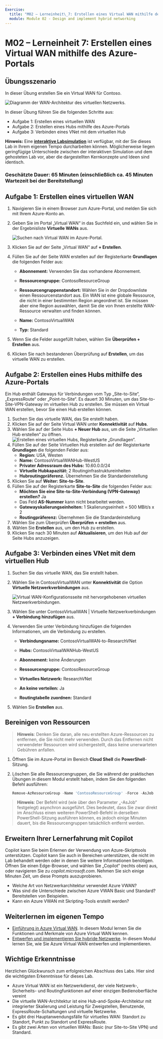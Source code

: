 ```yaml
---
Exercise:
  title: "M02 – Lerneinheit\_7: Erstellen eines Virtual WAN mithilfe des Azure-Portals"
  module: Module 02 - Design and implement hybrid networking
---
```


# M02 – Lerneinheit 7: Erstellen eines Virtual WAN mithilfe des Azure-Portals

## Übungsszenario

In dieser Übung erstellen Sie ein Virtual WAN für Contoso.

![Diagramm der WAN-Architektur des virtuellen Netzwerks.](../media/7-exercise-create-virtual-wan-by-using-azure-portal.png)

In dieser Übung führen Sie die folgenden Schritte aus:

+ Aufgabe 1: Erstellen eines virtuellen WAN
+ Aufgabe 2: Erstellen eines Hubs mithilfe des Azure-Portals
+ Aufgabe 3: Verbinden eines VNet mit dem virtuellen Hub


**Hinweis:** Eine **[interaktive Labsimulation](https://mslabs.cloudguides.com/guides/AZ-700%20Lab%20Simulation%20-%20Create%20a%20virtual%20WAN%20using%20the%20Azure%20portal)** ist verfügbar, mit der Sie dieses Lab in Ihrem eigenen Tempo durcharbeiten können. Möglicherweise liegen geringfügige Unterschiede zwischen der interaktiven Simulation und dem gehosteten Lab vor, aber die dargestellten Kernkonzepte und Ideen sind identisch.

### Geschätzte Dauer: 65 Minuten (einschließlich ca. 45 Minuten Wartezeit bei der Bereitstellung)

## Aufgabe 1: Erstellen eines virtuellen WAN

1. Navigieren Sie in einem Browser zum Azure-Portal, und melden Sie sich mit Ihrem Azure-Konto an.

1. Geben Sie im Portal „Virtual WAN“ in das Suchfeld ein, und wählen Sie in der Ergebnisliste **Virtuelle WANs** aus.

   ![Suchen nach Virtual WAN im Azure-Portal.](../media/search-for-virtual-wan.png)

1. Klicken Sie auf der Seite „Virtual WAN“ auf **+ Erstellen**.

1. Füllen Sie auf der Seite WAN erstellen auf der Registerkarte **Grundlagen** die folgenden Felder aus:

   + **Abonnement:** Verwenden Sie das vorhandene Abonnement.

   + **Ressourcengruppe:** ContosoResourceGroup

   + **Ressourcengruppenstandort:** Wählen Sie in der Dropdownliste einen Ressourcenstandort aus. Ein WAN ist eine globale Ressource, die nicht in einer bestimmten Region angeordnet ist. Sie müssen aber eine Region auswählen, damit Sie die von Ihnen erstellte WAN-Ressource verwalten und finden können.

   + **Name:** ContosoVirtualWAN

   + **Typ:** Standard

1. Wenn Sie die Felder ausgefüllt haben, wählen Sie **Überprüfen + Erstellen** aus.

1. Klicken Sie nach bestandenen Überprüfung auf **Erstellen**, um das virtuelle WAN zu erstellen.

## Aufgabe 2: Erstellen eines Hubs mithilfe des Azure-Portals

Ein Hub enthält Gateways für Verbindungen vom Typ „Site-to-Site“, „ExpressRoute“ oder „Point-to-Site“. Es dauert 30 Minuten, um das Site-to-Site-VPN-Gateway im virtuellen Hub zu erstellen. Sie müssen ein Virtual WAN erstellen, bevor Sie einen Hub erstellen können.

1. Suchen Sie das virtuelle WAN, das Sie erstellt haben.
1. Klicken Sie auf der Seite Virtual WAN unter **Konnektivität** auf **Hubs**.
1. Wählen Sie auf der Seite Hubs **+ Neuer Hub** aus, um die Seite „Virtuellen Hub erstellen“ zu öffnen.
   ![Erstellen eines virtuellen Hubs, Registerkarte „Grundlagen“.](../media/create-vwan-hub.png)
1. Füllen Sie auf der Seite Virtuellen Hub erstellen auf der Registerkarte **Grundlagen** die folgenden Felder aus:
   + **Region:** USA, Westen
   + **Name:** ContosoVirtualWANHub-WestUS
   + **Privater Adressraum des Hubs:** 10.60.0.0/24
   + **Virtuelle Hubkapazität:** 2 Routinginfrastruktureinheiten
   + **Hubroutingpräferenz.** Übernehmen Sie die Standardeinstellung
1. Klicken Sie auf **Weiter: Site-to-Site**.
1. Füllen Sie auf der Registerkarte **Site-to-Site** die folgenden Felder aus:
   + **Möchten Sie eine Site-to-Site-Verbindung (VPN-Gateway) erstellen?** Ja
   + Das Feld **AS-Nummer** kann nicht bearbeitet werden.
   + **Gatewayskalierungseinheiten:** 1 Skalierungseinheit = 500 MBit/s x 2
   + **Routingpräferenz:** Übernehmen Sie die Standardeinstellung
1. Wählen Sie zum Überprüfen **Überprüfen + erstellen** aus.
1. Wählen Sie **Erstellen** aus, um den Hub zu erstellen.
1. Klicken Sie nach 30 Minuten auf **Aktualisieren**, um den Hub auf der Seite Hubs anzuzeigen.

## Aufgabe 3: Verbinden eines VNet mit dem virtuellen Hub

1. Suchen Sie das virtuelle WAN, das Sie erstellt haben.

1. Wählen Sie in ContosoVirtualWAN unter **Konnektivität** die Option **Virtuelle Netzwerkverbindungen** aus.

   ![Virtual WAN-Konfigurationsseite mit hervorgehobenen virtuellen Netzwerkverbindungen.](../media/connect-vnet-to-virtual-hub.png)

1. Wählen Sie unter ContosoVirtualWAN | Virtuelle Netzwerkverbindungen **+ Verbindung hinzufügen** aus.

1. Verwenden Sie unter Verbindung hinzufügen die folgenden Informationen, um die Verbindung zu erstellen.

   + **Verbindungsname:** ContosoVirtualWAN-to-ResearchVNet

   + **Hubs:** ContosoVirtualWANHub-WestUS

   + **Abonnement:** keine Änderungen

   + **Ressourcengruppe:** ContosoResourceGroup

   + **Virtuelles Netzwerk:** ResearchVNet

   + **An keine verteilen:** Ja

   + **Routingtabelle zuordnen:** Standard

1. Wählen Sie **Erstellen** aus.

## Bereinigen von Ressourcen

>**Hinweis**: Denken Sie daran, alle neu erstellten Azure-Ressourcen zu entfernen, die Sie nicht mehr verwenden. Durch das Entfernen nicht verwendeter Ressourcen wird sichergestellt, dass keine unerwarteten Gebühren anfallen.

1. Öffnen Sie im Azure-Portal im Bereich **Cloud Shell** die **PowerShell**-Sitzung.

1. Löschen Sie alle Ressourcengruppen, die Sie während der praktischen Übungen in diesem Modul erstellt haben, indem Sie den folgenden Befehl ausführen:

   ```powershell
   Remove-AzResourceGroup -Name 'ContosoResourceGroup' -Force -AsJob
   ```

>**Hinweis**: Der Befehl wird (wie über den Parameter „-AsJob“ festgelegt) asynchron ausgeführt. Dies bedeutet, dass Sie zwar direkt im Anschluss einen weiteren PowerShell-Befehl in derselben PowerShell-Sitzung ausführen können, es jedoch einige Minuten dauert, bis die Ressourcengruppen tatsächlich entfernt werden.

## Erweitern Ihrer Lernerfahrung mit Copilot

Copilot kann Sie beim Erlernen der Verwendung von Azure-Skripttools unterstützen. Copilot kann Sie auch in Bereichen unterstützen, die nicht im Lab behandelt werden oder in denen Sie weitere Informationen benötigen. Öffnen Sie einen Edge-Browser, und wählen Sie „Copilot“ (rechts oben) aus, oder navigieren Sie zu *copilot.microsoft.com*. Nehmen Sie sich einige Minuten Zeit, um diese Prompts auszuprobieren.
+ Welche Art von Netzwerkarchitektur verwendet Azure VWAN?
+ Was sind die Unterschiede zwischen Azure VWAN Basic und Standard? Bereitstellen von Beispielen.
+ Kann ein Azure VWAN mit Skripting-Tools erstellt werden?

## Weiterlernen im eigenen Tempo

+ [Einführung in Azure Virtual WAN](https://learn.microsoft.com/training/modules/introduction-azure-virtual-wan/). In diesem Modul lernen Sie die Funktionen und Merkmale von Azure Virtual WAN kennen. 
+ [Entwerfen und implementieren Sie hybride Netzwerke](https://learn.microsoft.com/training/modules/design-implement-hybrid-networking/). In diesem Modul lernen Sie, wie Sie Azure Virtual WAN entwerfen und implementieren.

## Wichtige Erkenntnisse

Herzlichen Glückwunsch zum erfolgreichen Abschluss des Labs. Hier sind die wichtigsten Erkenntnisse für dieses Lab. 

+ Azure Virtual WAN ist ein Netzwerkdienst, der viele Netzwerk-, Sicherheits- und Routingfunktionen auf einer einzigen Bedienoberfläche vereint
+ Die virtuelle WAN-Architektur ist eine Hub-and-Spoke-Architektur mit integrierter Skalierung und Leistung für Zweigstellen, Benutzende, ExpressRoute-Schaltungen und virtuelle Netzwerke.
+ Es gibt drei Hauptanwendungsfälle für virtuelles WAN: Standort zu Standort, Punkt zu Standort und ExpressRoute. 
+ Es gibt zwei Arten von virtuellen WANs: Basic (nur Site-to-Site VPN) und Standard.









